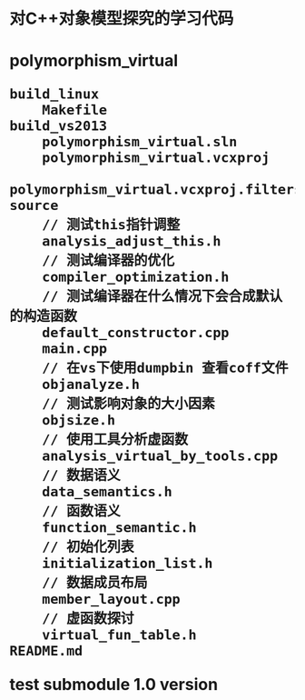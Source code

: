 <h1>对C++对象模型探究的学习代码 <h1>
polymorphism_virtual 

    build_linux 
        Makefile 
    build_vs2013 
        polymorphism_virtual.sln 
        polymorphism_virtual.vcxproj 
        polymorphism_virtual.vcxproj.filters 
    source 
        // 测试this指针调整 
        analysis_adjust_this.h 
        // 测试编译器的优化 
        compiler_optimization.h 
        // 测试编译器在什么情况下会合成默认的构造函数 
        default_constructor.cpp 
        main.cpp 
        // 在vs下使用dumpbin 查看coff文件 
        objanalyze.h 
        // 测试影响对象的大小因素 
        objsize.h
        // 使用工具分析虚函数
        analysis_virtual_by_tools.cpp
        // 数据语义
        data_semantics.h
        // 函数语义
        function_semantic.h
        // 初始化列表
        initialization_list.h
        // 数据成员布局
        member_layout.cpp
        // 虚函数探讨
        virtual_fun_table.h
    README.md
**test submodule**
**1.0 version**
